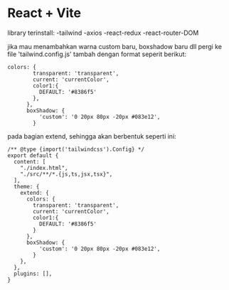 # React + Vite

library terinstall:
-tailwind
-axios
-react-redux
-react-router-DOM

jika mau menambahkan warna custom baru, boxshadow baru dll
pergi ke file 'tailwind.config.js' tambah dengan format seperit berikut:

```
colors: {
        transparent: 'transparent',
        current: 'currentColor',
        color1:{
          DEFAULT: '#8386f5'
        },
      },
      boxShadow: {
          'custom': '0 20px 80px -20px #083e12',
        }
```
pada bagian extend, sehingga akan berbentuk seperti ini:
```
/** @type {import('tailwindcss').Config} */
export default {
  content: [
    "./index.html",
    "./src/**/*.{js,ts,jsx,tsx}",
  ],
  theme: {
    extend: {
      colors: {
        transparent: 'transparent',
        current: 'currentColor',
        color1:{
          DEFAULT: '#8386f5'
        }
      },
      boxShadow: {
          'custom': '0 20px 80px -20px #083e12',
        }
    },
  },
  plugins: [],
}


```